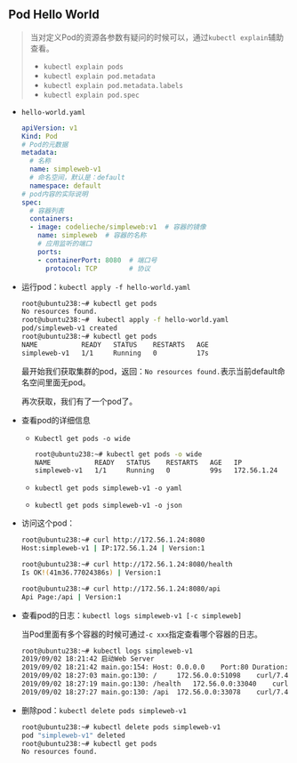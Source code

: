## Pod Hello World

> 当对定义Pod的资源各参数有疑问的时候可以，通过`kubectl explain`辅助查看。
>
> - `kubectl explain pods`
> - `kubectl explain pod.metadata`
> - `kubectl explain pod.metadata.labels`
> - `kubectl explain pod.spec`

- `hello-world.yaml`

  ```yaml
  apiVersion: v1
  Kind: Pod
  # Pod的元数据
  metadata:
    # 名称
    name: simpleweb-v1
    # 命名空间，默认是：default
    namespace: default
  # pod内容的实际说明
  spec:
    # 容器列表
    containers:
    - image: codelieche/simpleweb:v1  # 容器的镜像
      name: simpleweb  # 容器的名称
      # 应用监听的端口
      ports:
      - containerPort: 8080  # 端口号
        protocol: TCP        # 协议
  ```

- 运行pod：`kubectl apply -f hello-world.yaml`

  ```bash
  root@ubuntu238:~# kubectl get pods
  No resources found.
  root@ubuntu238:~#  kubectl apply -f hello-world.yaml
  pod/simpleweb-v1 created
  root@ubuntu238:~# kubectl get pods
  NAME           READY   STATUS    RESTARTS   AGE
  simpleweb-v1   1/1     Running   0          17s
  ```

  最开始我们获取集群的pod，返回：`No resources found.`表示当前default命名空间里面无pod。

  再次获取，我们有了一个pod了。

- 查看pod的详细信息

  - `Kubectl get pods -o wide`

    ```bash
    root@ubuntu238:~# kubectl get pods -o wide
    NAME           READY   STATUS    RESTARTS   AGE   IP            NODE        NOMINATED NODE   READINESS GATES
    simpleweb-v1   1/1     Running   0          99s   172.56.1.24   ubuntu239   <none>           <none>
    ```

  - `kubectl get pods simpleweb-v1 -o yaml`

  - `kubectl get pods simpleweb-v1 -o json`

- 访问这个pod：

  ```bash
  root@ubuntu238:~# curl http://172.56.1.24:8080
  Host:simpleweb-v1 | IP:172.56.1.24 | Version:1
  
  root@ubuntu238:~# curl http://172.56.1.24:8080/health
  Is OK!(41m36.77024386s) | Version:1
  
  root@ubuntu238:~# curl http://172.56.1.24:8080/api
  Api Page:/api | Version:1
  ```

- 查看pod的日志：`kubectl logs simpleweb-v1 [-c simpleweb]`

  当Pod里面有多个容器的时候可通过`-c xxx`指定查看哪个容器的日志。

  ```bash
  root@ubuntu238:~# kubectl logs simpleweb-v1
  2019/09/02 18:21:42 启动Web Server
  2019/09/02 18:21:42 main.go:154: Host: 0.0.0.0	Port:80	Duration:35
  2019/09/02 18:27:03 main.go:130: /	 172.56.0.0:51098	 curl/7.47.0
  2019/09/02 18:27:19 main.go:130: /health	 172.56.0.0:33040	 curl/7.47.0
  2019/09/02 18:27:27 main.go:130: /api	 172.56.0.0:33078	 curl/7.47.0
  ```

- 删除pod：`kubectl delete pods simpleweb-v1`

  ```bash
  root@ubuntu238:~# kubectl delete pods simpleweb-v1
  pod "simpleweb-v1" deleted
  root@ubuntu238:~# kubectl get pods
  No resources found.
  ```

  

